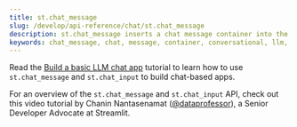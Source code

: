 ```yaml
---
title: st.chat_message
slug: /develop/api-reference/chat/st.chat_message
description: st.chat_message inserts a chat message container into the app.
keywords: chat_message, chat, message, container, conversational, llm, chatbot, interactive, messaging, display
---
```


<Tip>

Read the [Build a basic LLM chat app](/develop/tutorials/llms/build-conversational-apps) tutorial to learn how to use `st.chat_message` and `st.chat_input` to build chat-based apps.

</Tip>

<Autofunction function="streamlit.chat_message" />

For an overview of the `st.chat_message` and `st.chat_input` API, check out this video tutorial by Chanin Nantasenamat ([@dataprofessor](https://www.youtube.com/dataprofessor)), a Senior Developer Advocate at Streamlit.

<YouTube videoId="4sPnOqeUDmk" />
